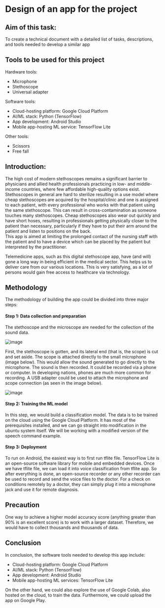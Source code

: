 # Design of an app for the project

## Aim of this task:
To create a technical document with a detailed list of tasks, descriptions, and tools needed to develop a similar app

## Tools to be used for this project
Hardware tools:
- Microphone
- Stethoscope
- Universal adapter

Software tools:
- Cloud-hosting platform: Google Cloud Platform
- AI/ML stack: Python (TensorFlow)
- App development: Android Studio
- Mobile app-hosting ML service: TensorFlow Lite

Other tools:
- Scissors
- Free fall

## Introduction:
The high cost of modern stethoscopes remains a significant barrier to physicians and allied health professionals practicing in low- and middle-income countries, where few affordable high-quality options exist. Stethoscopes in general are hard to sterilize resulting in a use model where cheap stethoscopes are acquired by the hospital/clinic and one is assigned to each patient, with every professional who works with that patient using the same stethoscope. This can result in cross-contamination as someone touches many stethoscopes. Cheap stethoscopes also wear out quickly and have short hoses, resulting in professionals getting physically closer to the patient than necessary, particularly if they have to put their arm around the patient and listen to positions on the back. <br>
This app is aimed at limiting the prolonged contact of the nursing staff with the patient and to have a device which can be placed by the patient but interpreted by the practitioner. <br>

Telemedicine apps, such as this digital stethoscope app, have (and will) gone a long way in being efficient in the medical sector. This helps us to deliver care from our various locations. This is very satisfying, as a lot of persons would gain free access to healthcare via technology.

## Methodology
The methodology of building the app could be divided into three major steps:
#### Step 1: Data collection and preparation
The stethoscope and the microscope are needed for the collection of the sound data. 

![image](https://user-images.githubusercontent.com/69730153/199153200-a2c01d20-2a00-44be-834e-0dde7d018ae8.png)

First, the stethoscope is gotten, and its lateral end (that is, the scope) is cut and set aside. The scope is attached directly to the small microphone (image below). This would allow the sound generated to go directly to the microphone. The sound is then recorded. It could be recorded via a phone or computer. In developing nations, phones are much more common for recording. A USB adapter could be used to attach the microphone and scope connection (as seen in the image below).

![image](https://user-images.githubusercontent.com/69730153/199153278-07e9388b-48da-4c7c-a9d7-ba1cd2c52318.png)

#### Step 2: Training the ML model
In this step, we would build a classification model.
The data is to be trained on the cloud using the Google Cloud Platform. It has most of the prerequisites installed, and we can go straight into modification in the ubuntu system itself. We will be working with a modified version of the speech command example.

#### Step 3: Deployment
To run on Android, the easiest way is to first run tflite file.
TensorFlow Lite is an open-source software library for mobile and embedded devices. 
Once we have tflite file, we can load it into voice classification from tflite app. So after everything is done, an open-source recorder or any other recorder can be used to record and send the voice files to the doctor. For a check on conditions remotely by a doctor, they can simply plug it into a microphone jack and use it for remote diagnosis.


## Precaution
One way to achieve a higher model accuracy score (anything greater than 90% is an excellent score) is to work with a larger dataset. Therefore, we would have to collect thousands and thousands of data.


## Conclusion
In conclusion, the software tools needed to develop this app include:
- Cloud-hosting platform: Google Cloud Platform
- AI/ML stack: Python (TensorFlow)
- App development: Android Studio
- Mobile app-hosting ML services: TensorFlow Lite 

On the other hand, we could also explore the use of Google Colab, also hosted on the cloud, to train the data.
Furthermore, we could upload the app on Google Play.

